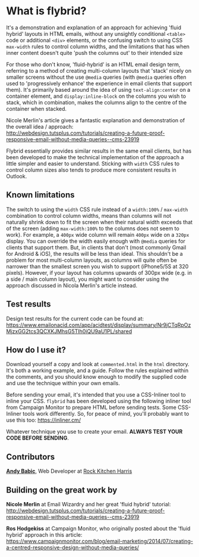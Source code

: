 # What is flybrid?

It's a demonstration and explanation of an approach for achieving 'fluid hybrid' layouts in HTML emails, without any unsightly conditional `<table>` code or additional `<div>` elements, or the confusing switch to using CSS `max-width` rules to control column widths, and the limitations that has when inner content doesn't quite 'push the columns out' to their intended size

For those who don't know, 'fluid-hybrid' is an HTML email design term, referring to a method of creating multi-column layouts that 'stack' nicely on smaller screens without the use `@media` queries (with `@media` queries often used to 'progressively enhance' the experience in email clients that support them). It's primarily based around the idea of using `text-align:center` on a container element, and `display:inline-block` on the columns you wish to stack, which in combination, makes the columns align to the centre of the container when stacked.

Nicole Merlin's article gives a fantastic explanation and demonstration of the overall idea / approach:
http://webdesign.tutsplus.com/tutorials/creating-a-future-proof-responsive-email-without-media-queries--cms-23919

Flybrid essentially provides similar results in the same email clients, but has been developed to make the technical implementation of the approach a little simpler and easier to understand. Sticking with `width` CSS rules to control column sizes also tends to produce more consistent results in Outlook.

## Known limitations

The switch to using the `width` CSS rule instead of a `width:100%` / `max-width` combination to control column widths, means than columns will not naturally shrink down to fit the screen when their natural width exceeds that of the screen (adding `max-width:100%` to the columns does not seem to work). For example, a `400px` wide column will remain `400px` wide on a `320px` display. You can override the width easily enough with `@media` queries for clients that support them. But, in clients that don't (most commonly Gmail for Android & iOS), the results will be less than ideal. This shouldn't be a problem for most multi-column layouts, as columns will quite often be narrower than the smallest screen you wish to support (iPhone5/5S at 320 pixels). However, if your layout has columns upwards of 300px wide (e.g. in a side / main column layout), you might want to consider using the approach discussed in Nicola Merlin's article instead.

## Test results

Design test results for the current code can be found at: https://www.emailonacid.com/app/acidtest/display/summary/Nr9jCTqRpOzMjzxGG2tcs3QCXKJMhsG5TIh0iQU9aU1PL/shared

## How do I use it?

Download yourself a copy and look at `commented.html` in the `html` directory. It's both a working example, and a guide. Follow the rules explained within the comments, and you should know enough to modify the supplied code and use the technique within your own emails.

Before sending your email, it's intended that you use a CSS-Inliner tool to inline your CSS. `flybrid` has been developed using the following inliner tool from Campaign Monitor to prepare HTML before sending tests. Some CSS-Inliner tools work differently. So, for peace of mind, you'll probably want to use this too:
https://inliner.cm/

Whatever technique you use to create your email. **ALWAYS TEST YOUR CODE BEFORE SENDING**.

## Contributors

**[Andy Babic](http://twitter.com/andyjbabic "I'm on twitter")**, Web Developer at [Rock Kitchen Harris](https://www.rkh.co.uk)

## Building on the great work by

**Nicole Merlin** at Email Wizardry and her great 'fluid hybrid' tutorial: http://webdesign.tutsplus.com/tutorials/creating-a-future-proof-responsive-email-without-media-queries--cms-23919
 
**Ros Hodgekiss** at Campaign Monitor, who originally posted about the 'fluid hybrid' approach in this article:
https://www.campaignmonitor.com/blog/email-marketing/2014/07/creating-a-centred-responsive-design-without-media-queries/
